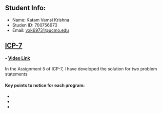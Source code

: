 ## Student Info:
- Name: Katam Vamsi Krishna
- Studen ID: 700756973
- Email: vxk69731@ucmo.edu

## [ICP-7](https://github.com/kvamsi7/mscs/blob/mscs_nn/CS5720-Neural%20Network%20and%20Deep%20Learning/Assignments/ICP-7/ICP-7.ipynb)
 #### - [Video Link](https://drive.google.com/file/d/1MeNYO1BXYfBGNLFf8--UP8_LWzI6N0gw/view?usp=drive_link)

 In the Assignment 5 of ICP-7, I have developed the solution for two problem statements

#### Key points to notice for each program:
  - 
  - 
  - 


